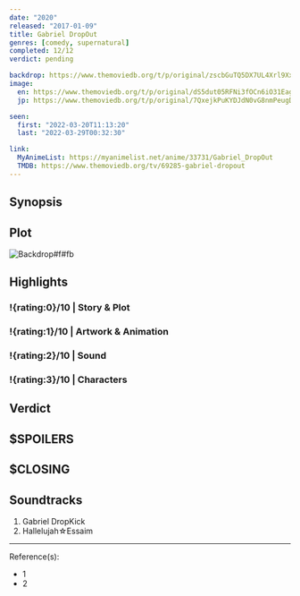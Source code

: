 ```yaml
---
date: "2020"
released: "2017-01-09"
title: Gabriel DropOut
genres: [comedy, supernatural]
completed: 12/12
verdict: pending

backdrop: https://www.themoviedb.org/t/p/original/zscbGuTQ5DX7UL4Xrl9XxIVtXDN.jpg
image:
  en: https://www.themoviedb.org/t/p/original/dS5dut05RFNi3fOCn6iO31Eag9x.jpg
  jp: https://www.themoviedb.org/t/p/original/7QxejkPuKYDJdN0vG8nmPeugDMV.jpg

seen:
  first: "2022-03-20T11:13:20"
  last: "2022-03-29T00:32:30"

link:
  MyAnimeList: https://myanimelist.net/anime/33731/Gabriel_DropOut
  TMDB: https://www.themoviedb.org/tv/69285-gabriel-dropout
---
```



## Synopsis

## Plot

![Backdrop#f#fb](https://www.themoviedb.org/t/p/original/qyABrcOHxEK0k7CxNTrjPErB3Q0.jpg "Source: TMDB")

## Highlights

### !{rating:0}/10 | Story & Plot

### !{rating:1}/10 | Artwork & Animation

### !{rating:2}/10 | Sound

### !{rating:3}/10 | Characters

## Verdict

## $SPOILERS

## $CLOSING

## Soundtracks

1. Gabriel DropKick
2. Hallelujah☆Essaim

***
Reference(s):

- 1
- 2
